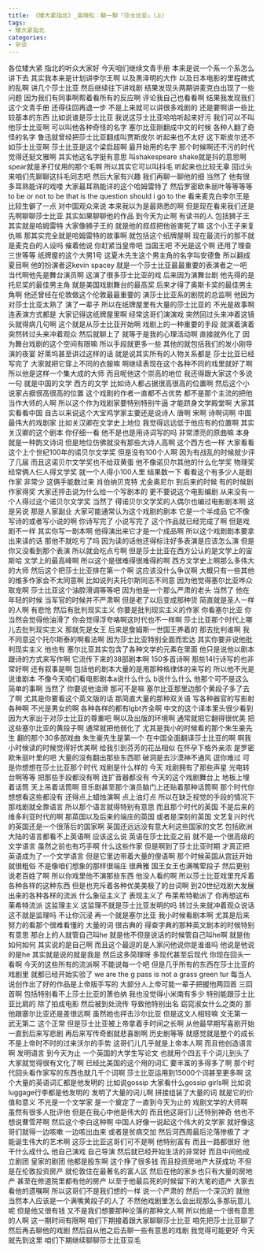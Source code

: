 ```yaml
---
title: 《矮大紧指北》_高晓松：聊一聊「莎士比亚」（上）
tags:
- 矮大紧指北
categories:
- 杂谈
---
```


各位矮大紧
指北的听众大家好
今天咱们继续文青手册
本来是说一个系一个系怎么讲下去
其实我本来是计划讲李尔王啊
以及黑泽明的大作
以及日本电影的里程碑式的乱啊
讲几个莎士比亚
然后继续往下讲戏剧
结果发现头两期讲麦克白出现了一些问题
因为我们有同事啊帮着看所有的反应啊
评论我自己也看看啊
结果我发现我们这个文青手册
还得往回再退一步
不是上来就可以讲很多戏剧的
还是要啊讲一些比较基本的东西
比如说谁是莎士比亚
我说这莎士比亚哈哈听起来好污
我们可以不叫他莎士比亚啊
可以叫他各种奇怪的名字
塞尔比亚刚翻成中文的时候
各种人翻了奇怪的名字
鲁迅就曾经把莎士比亚翻成叫贾斯皮尔
听起来也不太好
这下斯皮尔还不如莎士比亚啊
莎士比亚是这个梁启超啊
最开始用的名字
那个时候啊还不污的时代
觉得还挺文雅啊
其实他这名字挺有意思
叫shakespeare
shake就是抖的意思啊
spear就是矛打仗用的那个毛啊
所以其实它可以叫抖毛
听起来也比较无辜
回过头来咱们先聊聊这抖毛同志吧
然后大家有兴趣
我们再聊一聊他的细
当然了
他有很多耳熟能详的戏喽
大家最耳熟能详的这个哈姆雷特了
然后罗密欧朱丽叶等等等等
to be or not to be that is the question
should i go to the
看来麦克白李尔王是比较生僻了一点
对中国观众来说
本来我以为是最熟悉的啊
但是现在看来我们还是先啊聊聊莎士比亚
其实如果聊聊他的作品
到今天为止啊
有读书的人
包括狮子王
其实就是哈姆雷特
大家像狮子王的
就是他的叔叔把他爸害死了嘛
这个小王子来复仇嘛
那其实完全就是哈姆雷特的故事啊
就包括这个纸牌屋啊
现在最流行的那不就是麦克白的人设吗
催着他说
你赶紧当皇帝吧
当国王吧
不光是这个啊
还用了理查三世等等
纸牌屋的这个大男1号
这夏木先生这个男主角的名字叫安德鲁
所以翻成夏目啊
他的扮演者这kevin spacey
就是一个莎士比亚最最重要的表演者之一吧
当代啊他先是舞台演员啊
这演了很多莎士比亚的戏
后来因为演舞台剧
他先得的是托尼奖的最佳男主角
就是美国戏剧舞台的最高奖
后来才得了奥斯卡奖的最佳男主角啊
他还曾经在伦敦做这个伦敦最最重要的
演莎士比亚系的剧院的总监啊
他因为对莎士比亚太熟了
演了一辈子
所以在纸牌屋里有大量的莎士比亚的
不光是故事啊
连表演方式都是
大家记得这纸牌屋里啊
经常这哥们演演戏
突然回过头来冲着这镜头就得病几句啊
这个就是从莎士比亚开始啊
戏剧上的一种重要的手段
就演着演着突然转过头来冲着观众
然后就聊上了
就等于是我的心理活动啊
直接就外化了
因为舞台戏剧的这个空间有限嘛
所以手段就更多一些
其他的就包括我们的发小刚导演的夜宴
好莱坞甚至讲过这样的话
就是说其实所有的人物关系都是
莎士比亚已经写完了
大家就把它穿上不同的衣服嘛
啊继续表现在这个各种不同的戏里就好了啊
所以他是这样一个集大成的大师
而且呢他这个崇高的地位
我还得跟大家这个多说一句
就是中国的文学
西方的文学
比如诗人都占据很高很高的位置啊
然后这个小说家占据很高很高的位置
这个戏剧的作者一直都不占优势
都不是那个主流的把他当作大师的人啊
所以这个作为戏剧家要特别特别牛逼
才能跻身文学殿堂啊
大家其实看看中国
自古以来说这个大宝鸡学家主要还是说诗人
唐啊
宋啊
诗啊词啊
中国最伟大的戏剧家
比如关汉卿在文学史上地位
我觉得远远低于他应有的位置啊
其实关汉卿的这个剧本
你仔细一看
他不是也是用诗词写的吗
非常漂亮的原曲嘛
本身就是一种韵文诗词
但是地位仿佛就没有那些大诗人高啊
这个西方也一样
大家看看这个上个世纪100年的诺贝尔文学奖
但是没有100个人啊
因为有战乱的时候就少评了几届
而且这诺贝尔文学奖也不给双黄蛋
他不像诺贝尔其他的什么化学奖
物理奖经常俩人仨人得文学奖
就一个人得小100人里
结果数一下
看看这个有多少人是剧作家
非常少
这俩手能数过来
肖伯纳贝克特
尤金奥尼尔
到后来的时候
有的时候剧作家得奖
大家还抨击说为什么给一个写剧本的
更不要说这个电影编剧
从来没有一个人得过这个诺贝尔文学奖
当然了
得诺贝尔文学奖的人偶尔也编过电影剧本啊
这是另说
那是人家副业
大家可能通常认为这个戏剧的剧本
它是一个半成品
它不像写诗的或者写小说的啊
你诗写完了
小说写完了
这个作品就已经完成了啊
但是戏剧不一样
其实你写一剧本啊
他得演出来它才是一个成品啊
所以这个戏剧剧本要拿出来读的话
那他不就吃亏了吗
因为读的话他还得标注好多表演是应该怎么演
但是你又没看到那个表演
所以就会吃点亏啊
但是莎士比亚在西方公认的是文学上的宙斯哈
文学上的最高峰啊
所以这个是很难得很难得的啊
西方文学史上啊那么多伟大的大师
然后这个把莎士比亚排在第一个啊
这应该没什么争议啊
大概只有一些其他的维多作家会不太同意啊
比如说列夫托尔斯同志不同意
因为他觉得塞尔比亚哗众取宠啊
莎士比亚这个油腔滑调等等吧
因为他是一个那么严肃的老头
当然了
他在年轻的时候
当军官的时候并不严肃啊
但是老了以后变成那种货
简直就是圣人一样的人啊
有悲怆
然后有批判现实主义
你要是批判现实主义的作家
你看塞尔比亚
你当然会觉得他油滑了
你会觉得浮夸咯啊这时代也不一样啊
莎士比亚那个时代上哪儿去批判现实主义
那就先是女王
后来是詹姆斯一世国王养着的
那去批判谁啊
我不同意这个托尔斯泰的啊看法啊
因为莎士比亚特别全面而宏达
其实你要非说他批判现实主义
他也有
塞尔比亚其实包含了各种文学的元素在里面
他只是说他以剧本跟诗的方式来写作啊
它流传下来的38部剧本啊
150多首诗啊
那些14行诗写的也非常好啊
还有叙事是啊
包括他的剧本大量的是用那种格律体的来写的
所以他不光是说谁剧本
不像今天咱们看电影剧本a说什么什么
b说什么什么
他那个可不是这么简单的事啊
当然了
你要说他油滑
那可不是嘛
塞尔比亚那里边那个黄段子多了去了啊
尤其是你要看这个英文版的话
那简直大量的那种双关语
写各种器官的写影射各种啊
不光是男女的啊
各种各样的都有lgbt齐全啊
中文的这个译本里头很少看到
因为大家出于对莎士比亚的尊重吧
啊以及出版的环境啊
通常就把它翻得很优美
把这些塞尔比亚的黄段子啊
通常就把他弱化了
尤其是我小的时候看的那个朱生豪先生
翻的那个30多部戏曲
朱生豪先生是第一个
在中国全面翻译莎士比亚的啊
啊我小时候读的时候觉得好优美啊
给我引到芬芳的花丛相似
在怀孕下格外亲浓
是罗密欧朱丽叶里的吧
大量的没有翻出那些东西耶
破洞是去沙漠神不通风
逗你难过
可是你想想在莎士比亚那个时代
戏剧是什么样的
今天
戏剧拥有了那些声星
光电转台啊等等
把那些手段都没有啊
连扩音器都没有
今天的这个戏剧舞台上
地板上埋着话筒
天上吊着话筒啊
音乐剧甚至那个演员脑门上还贴着那种话筒啊
那个时代你想想看这些都没有
还得点上蜡烛演啊
点上油灯点
所以在缺乏视觉的手段的情况下
那戏剧就全靠语言
所以那个语言就得特别有意思
而且那个时代的英国
不是后来的维多利亚时代的啊
那英国以及后来的端庄的英国
或者是深刻的英国
文艺复兴时代的英国还是一个很落后的国家啊
英国还远远没有意大利这些国家的文艺
包括欧洲大陆的语言都看不上英语啊
应该这么说
英语在莎士比亚之前
就不是一个很高级的文学语言
虽然之前也有巧手啊
什么这些作家
但是啊到了莎士比亚时期
才真正把英语成为了一个文学语言
但是它里边带着大量的俚语啊
那个时候英国从宫廷开始就很粗俗
不是像咱们想象的那样很端庄
很典雅
国王女王也满嘴荤段子
然后更别说老百姓了啊
所以你戏里他不演那些东西
他没人看的啊
所以莎士比亚戏里充斥着各种各样的这种东西
但是也充斥着各种优美美极了的台词啊
到20世纪戏剧大发展出来的各种各样的流派
什么象征主义了
表现主义了
布莱希特勒派了
你再想这布莱希特流派
这监理主义
这监理不就是莎士比亚发明的吗
转过头来就冲着观众说话
这不就是监理吗
不让你沉浸
再一个就是塞尔比亚
我小时候看剧本啊
尤其是后来努力的看那个很难看懂的
大量的词
很古典的
得查字典的那种英文剧本的时候特别有意思
那台上的人就管自己叫he
就是他不但是说话的时候管自己叫he啊
就是他如何如何
其实说的是自己啊
而且这个最逗的是人家问他说你是谁谁吗
他说是他说的是he
其实就是说的就是我是
然后这多简理呀
多现代甚至后现代
你现在回头一看啊
今天的这些所有的流派啊
不能说每一个吧
但是几乎所有的东西在莎士比亚的戏剧里
就都已经开始实验了
we are the g
pass is not a grass green tur
每当人说创作出了好的作品是上帝版手写的
大部分人上帝可能一辈子把握他两回首
三回首啊
包括特别看不上莎士比亚的萧伯纳
我也没觉得小米南有多少
特别能跟莎士比亚比肩的
除了拍成电影
然后被到处流传
导致他特别出名
窈窕淑女什么之类的
那他跟塞尔比亚还是差很远啊
虽然她也抨击沙尔比亚
但是这文人相轻嘛
文无第一
武无第二
这个正常
但是莎士比亚被上帝拿着手时间之长啊
从他最早期写喜剧开始
一直到后来写悲剧
再后来写传奇剧就悲喜剧啊
历史剧等等
就感觉就是整个的成长
不是上帝时不时的过来沃尔的手势
这哥们儿几乎就是上帝本人啊
而且他创造语言啊
发明语言
到今天为止
一个英国的大学生写论文
也就用个四五千个词儿到头了
大家就觉得很有文化了啊
已经比美国的这个用的词汇
要丰富的多得多了啊
那个时代回头看作家写的东西也就几千个词啊
莎士比亚运用到15000个词甚至更多啊
这个大量的英语词汇都是他发明的
比如说gossip
大家看什么gossip girls啊
比如说luggage行李都是他发明的
发明了大量的词儿啊
拼接组装了大量的词
就是它的价值和意义
不光是一个文学家
是一个奠定了一直到今天为止的
戏剧文学的大师啊
虽然有很多人批评他
但是在我心中他是伟大的
而且他这哥们儿还特别神奇
他也不想说曹雪芹啊
然后这个李白这种啊
中国人好像一说起这个伟大的文学家
就好像这哥们就得一边咳嗽
一边咳出血来
或者是贫病交加
然后河西周最后沦落惨极了
才能诞生伟大的艺术啊
这莎士比亚这哥们可不是啊
他特别富有
而且一路都很好
他干什么成什么
他自己演戏
自己导演
然后就已经开始生活的非常好
而且中间他成立剧团
皇家的剧团
他都是股东啊
这个挣了很多钱
而且投资房地产大获成功
不但是在伦敦投资房产
就伦敦住在最著名的富人区
然后在他的家乡也只有大量的房地产
甚至在修道院里都有他的房产
以至于他最后死的时候留下的大笔的遗产
大家去看他的遗嘱啊
所以这哥们不是我们想的一样
说一个严肃的
然后一个深沉的
就他当然本人应该是一个满嘴黄段子的人了
不然他戏剧里怎么会出现那么多那玩意儿呢
但是他又很有钱
又不是我们想要那种沦落的那种文人啊
所以他是一个很有意思的人啊
这一期时间有限啊
咱们下期接着跟大家聊聊莎士比亚
咱先把莎士比亚聊了
然后再去聊他的戏剧
然后自从他之后去聊一些有意思的戏剧
我觉得可能更好
今天就先到这里
咱们下期继续聊聊莎士比亚豆毛